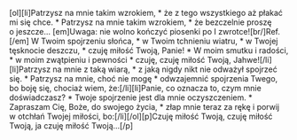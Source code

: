 [ol][li]Patrzysz na mnie takim wzrokiem, * że z tego wszystkiego aż płakać mi się chce. * Patrzysz na mnie takim wzrokiem, * że bezczelnie proszę o jeszcze... [em]Uwaga: nie wolno kończyć piosenki po I zwrotce![br/]Ref.[/em] W Twoim spojrzeniu słońca, * w Twoim tchnieniu wiatru, * w Twojej tęsknocie deszczu, * czuję miłość Twoją, Panie! * W moim smutku i radości, * w moim zwątpieniu i pewności * czuję, czuję miłość Twoją, Jahwe![/li][li]Patrzysz na mnie z taką wiarą, * z jaką nigdy nikt nie odważył spojrzeć się. * Patrzysz na mnie, choć nie mogę * odwzajemnić spojrzenia Twego, bo boję się, chociaż wiem, że:[/li][li]Panie, co oznacza to, czym mnie doświadczasz? * Twoje spojrzenie jest dla mnie oczyszczeniem. * Zapraszam Cię, Boże, do swojego życia, * złap mnie teraz za rękę i porwij w otchłań Twojej miłości, bo:[/li][/ol][p]Czuję miłość Twoją, czuję miłość Twoją, ja czuję miłość Twoją...[/p]